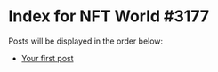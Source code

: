 # Index for NFT World #3177
Posts will be displayed in the order below:

- [Your first post](./001-first.md)

